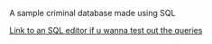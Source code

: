 A sample criminal database made using SQL

<a href="https://www.jdoodle.com/execute-sql-online/"> Link to an SQL editor if u wanna test out the queries</a>
